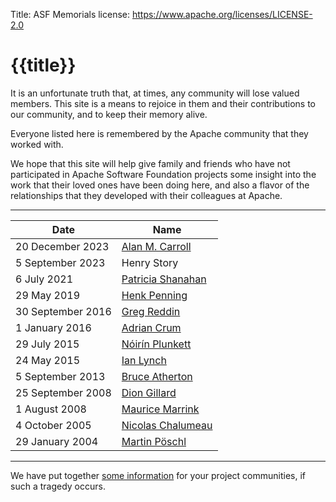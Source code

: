 Title: ASF Memorials
license: https://www.apache.org/licenses/LICENSE-2.0

# {{title}}

It is an unfortunate truth that, at times, any community will lose valued
members. This site is a means to rejoice in them and their
contributions to our community, and to keep their memory alive.

Everyone listed here is remembered by the Apache community 
that they worked with.

We hope that this site will help give family and friends who have
not participated in Apache Software Foundation projects some insight
into the work that their loved ones have been doing here, and also a flavor
of the relationships that they developed with their colleagues at
Apache.

_____

|  **Date**  |  **Name**  |
|------------|------------|
| 20 December 2023 | [Alan M. Carroll](alan_m_carroll.html) |
| 5 September 2023 | Henry Story |
| 6 July 2021 | [Patricia Shanahan](patricia_shanahan.html) |
| 29 May 2019 | [Henk Penning](henk_penning.html) |
| 30 September 2016 | [Greg Reddin](greg_reddin.html) |
| 1 January 2016 | [Adrian Crum](adrian_crum.html) |
| 29 July 2015 | [Nóirín Plunkett](noirin.html) |
| 24 May 2015 | [Ian Lynch](ian_lynch.html) |
| 5 September 2013 | [Bruce Atherton](bruce_atherton.html) |
| 25 September 2008 |  [Dion Gillard](dion_gillard.html)  |
| 1 August 2008 |  [Maurice Marrink](maurice_marrink.html)  |
| 4 October 2005 |  [Nicolas Chalumeau](nicolas_chalumeau.html)  |
| 29 January 2004 |  [Martin Pöschl](martin_poeschl.html)  |

____

We have put together [some information](/dev/pmc.html#deceased)
for your project communities, if such a tragedy occurs.
